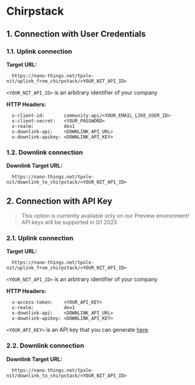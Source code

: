# Chirpstack

## 1. Connection with User Credentials

### 1.1. Uplink connection

**Target URL:**

```
  https://nano-things.net/tpxle-nit/uplink_from_chirpstack/<YOUR_NIT_API_ID>
```

`<YOUR_NIT_API_ID>` is an arbitrary identifier of your company

**HTTP Headers:**

```
  x-client-id:       community-api/<YOUR_EMAIL_LIKE_USER_ID>
  x-client-secret:   <YOUR_PASSWORD>
  x-realm:           dev1
  x-downlink-api:    <DOWNLINK_API_URL>
  x-downlink-apikey: <DOWNLINK_API_KEY>
```

### 1.2. Downlink connection

**Downlink Target URL:**

```
  https://nano-things.net/tpxle-nit/downlink_to_chirpstack/<YOUR_NIT_API_ID>
```

## 2. Connection with API Key

> This option is currently available only on our Preview environment!
> API keys will be supported in Q1 2023

### 2.1. Uplink connection

**Target URL:**

```
  https://nano-things.net/tpxle-nit/uplink_from_chirpstack/<YOUR_NIT_API_ID>
```

`<YOUR_NIT_API_ID>` is an arbitrary identifier of your company

**HTTP Headers:**

```
  x-access-token:    <YOUR_API_KEY>
  x-realm:           dev1
  x-downlink-api:    <DOWNLINK_API_URL>
  x-downlink-apikey: <DOWNLINK_API_KEY>
```

`<YOUR_API_KEY>` is an API key that you can generate [here][1].

### 2.2. Downlink connection

**Downlink Target URL:**

```
  https://nano-things.net/tpxle-nit/downlink_to_chirpstack/<YOUR_NIT_API_ID>
```

[1]: https://dx-api.thingpark.io/location-key-management/latest/swagger-ui/index.html?shortUrl=tpdx-location-key-management-api-contract.json
